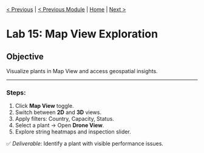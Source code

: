 [< Previous](./14-fleet-view.md) | [< Previous Module](./../modules/16-fleet-visibility.md) | [Home](../README.md) | [Next >](./16-dashboard-customization.md)

# Lab 15: Map View Exploration
## Objective
Visualize plants in Map View and access geospatial insights.

---

### Steps:
1. Click **Map View** toggle.
2. Switch between **2D** and **3D** views.
3. Apply filters: Country, Capacity, Status.
4. Select a plant → Open **Drone View**.
5. Explore string heatmaps and inspection slider.

✅ *Deliverable*: Identify a plant with visible performance issues.